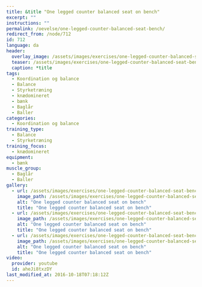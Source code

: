 ```yaml
---
title: &title "One legged counter balanced seat on bench"
excerpt: ""
instructions: ""
permalink: /oevelse/one-legged-counter-balanced-seat-bench/
redirect_from: /node/712
id: 712
language: da
header:
  overlay_image: /assets/images/exercises/one-legged-counter-balanced-seat-bench-0.jpg
  teaser: /assets/images/exercises/one-legged-counter-balanced-seat-bench-0-320.jpg
  caption: *title
tags:
  - Koordination og balance
  - Balance
  - Styrketræning
  - knædomineret
  - bænk
  - Baglår
  - Baller
categories:
  - Koordination og balance
training_type: 
  - Balance
  - Styrketræning
training_focus: 
  - knædomineret
equipment:
  - bænk
muscle_group:
  - Baglår
  - Baller
gallery:
  - url: /assets/images/exercises/one-legged-counter-balanced-seat-bench-0.jpg
    image_path: /assets/images/exercises/one-legged-counter-balanced-seat-bench-0-320.jpg
    alt: "One legged counter balanced seat on bench"
    title: "One legged counter balanced seat on bench"
  - url: /assets/images/exercises/one-legged-counter-balanced-seat-bench-1.jpg
    image_path: /assets/images/exercises/one-legged-counter-balanced-seat-bench-1-320.jpg
    alt: "One legged counter balanced seat on bench"
    title: "One legged counter balanced seat on bench"
  - url: /assets/images/exercises/one-legged-counter-balanced-seat-bench-2.jpg
    image_path: /assets/images/exercises/one-legged-counter-balanced-seat-bench-2-320.jpg
    alt: "One legged counter balanced seat on bench"
    title: "One legged counter balanced seat on bench"
video:
  provider: youtube
  id: aheJi8txzDY
last_modified_at: 2016-10-18T07:18:12Z
---
```



